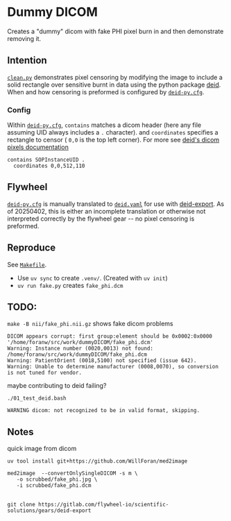 # Dummy DICOM

Creates a "dummy" dicom with fake PHI pixel burn in and then demonstrate removing it.

## Intention

[`clean.py`](clean.py) demonstrates pixel censoring by modifying the image to include a solid rectangle over sensitive burnt in data using the python package [deid](https://pydicom.github.io/deid/). When and how censoring is preformed is configured by [`deid-py.cfg`](deid-py.cfg).

### Config
Within [`deid-py.cfg`](deid-py.cfg), `contains` matches a dicom header (here any file assuming UID always includes a `.` character). and `coordinates` specifies a rectangle to censor ( `0,0` is the top left corner). For more see [deid's dicom pixels documentation](https://pydicom.github.io/deid/getting-started/dicom-pixels/)
```
contains SOPInstanceUID .
  coordinates 0,0,512,110
```

## Flywheel
[`deid-py.cfg`](deid-py.cfg) is manually translated to [`deid.yaml`](deid.yaml) for use with [deid-export](https://gitlab.com/flywheel-io/scientific-solutions/gears/deid-export/). As of 20250402, this is either an incomplete translation or otherwise not interpreted correctly by the flywheel gear -- no pixel censoring is preformed.

## Reproduce

See [`Makefile`](Makefile).

  * Use `uv sync` to create `.venv/`. (Created with `uv init`)
  * `uv run fake.py` creates `fake_phi.dcm`

## TODO:

`make -B nii/fake_phi.nii.gz` shows fake dicom problems

```
DICOM appears corrupt: first group:element should be 0x0002:0x0000 '/home/foranw/src/work/dummyDICOM/fake_phi.dcm'
Warning: Instance number (0020,0013) not found: /home/foranw/src/work/dummyDICOM/fake_phi.dcm
Warning: PatientOrient (0018,5100) not specified (issue 642).
Warning: Unable to determine manufacturer (0008,0070), so conversion is not tuned for vendor.
```

maybe contributing to deid failing?

```
./01_test_deid.bash

WARNING dicom: not recognized to be in valid format, skipping.
```

## Notes

quick image from dicom
```
uv tool install git+https://github.com/WillForan/med2image

med2image  --convertOnlySingleDICOM -s m \
   -o scrubbed/fake_phi.jpg \
   -i scrubbed/fake_phi.dcm
```

## 
```
git clone https://gitlab.com/flywheel-io/scientific-solutions/gears/deid-export
```
